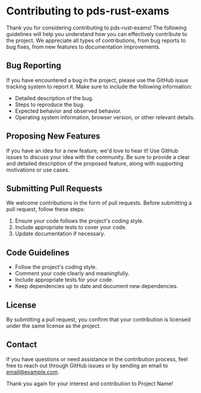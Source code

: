 # Contributing to pds-rust-exams

Thank you for considering contributing to pds-rust-exams! The following guidelines will help you understand how you can effectively contribute to the project. We appreciate all types of contributions, from bug reports to bug fixes, from new features to documentation improvements.

## Bug Reporting

If you have encountered a bug in the project, please use the GitHub issue tracking system to report it. Make sure to include the following information:

- Detailed description of the bug.
- Steps to reproduce the bug.
- Expected behavior and observed behavior.
- Operating system information, browser version, or other relevant details.

## Proposing New Features

If you have an idea for a new feature, we'd love to hear it! Use GitHub issues to discuss your idea with the community. Be sure to provide a clear and detailed description of the proposed feature, along with supporting motivations or use cases.

## Submitting Pull Requests

We welcome contributions in the form of pull requests. Before submitting a pull request, follow these steps:

1. Ensure your code follows the project's coding style.
2. Include appropriate tests to cover your code.
3. Update documentation if necessary.

## Code Guidelines

- Follow the project's coding style.
- Comment your code clearly and meaningfully.
- Include appropriate tests for your code.
- Keep dependencies up to date and document new dependencies.

## License

By submitting a pull request, you confirm that your contribution is licensed under the same license as the project.

## Contact

If you have questions or need assistance in the contribution process, feel free to reach out through GitHub issues or by sending an email to [email@example.com](mailto:email@example.com).

Thank you again for your interest and contribution to Project Name!
